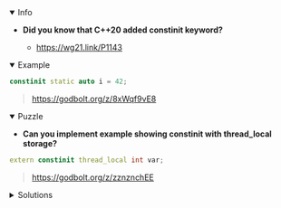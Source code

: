 <details open><summary>Info</summary><p>

* **Did you know that C++20 added constinit keyword?**

  * https://wg21.link/P1143

</p></details><details open><summary>Example</summary><p>

```cpp
constinit static auto i = 42;
```

> https://godbolt.org/z/8xWqf9vE8

</p></details><details open><summary>Puzzle</summary><p>

* **Can you implement example showing constinit with thread_local storage?**

```cpp
extern constinit thread_local int var;
```

> https://godbolt.org/z/zznznchEE

</p></details>

</p></details><details><summary>Solutions</summary><p>

```cpp
extern constinit thread_local int var;
auto fn() { return var; }
```

> https://godbolt.org/z/rshcj6Tq5

</p></details>
